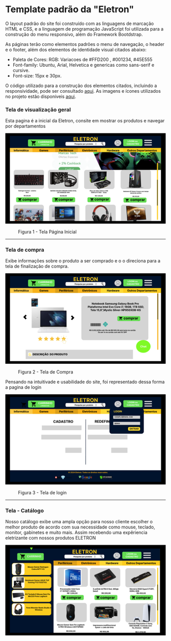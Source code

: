 # Template padrão da "Eletron"

O layout padrão do site foi construído com as linguagens de marcação HTML e CSS, e a linguagem de programação JavaScript foi utilizada para a construção do menu responsivo, além do Framework Bootdstrap.

As páginas terão como elementos padrões o menu de navegação, o header e o footer, além dos elementos de identidade visual citados abaixo:

<ul>
<li>Paleta de Cores: RGB: Variacoes de #FFD200 , #001234,  #45E555 </li>
<li>Font-family: Ubuntu, Arial, Helvetica e genericas como sans-serif e cursive.</li>
<li>Font-size: 15px e 30px. </li>
</ul>
  
O código utilizado para a construção dos elementos citados, incluindo a responsividade, pode ser consultado <a href="https://github.com/ICEI-PUC-Minas-PMV-ADS/pmv-ads-2024-1-web-t11-e1-proj-lojaeletron">aqui</a>. As imagens e ícones utilizados no projeto estão disponíveis <a href="https://github.com/ICEI-PUC-Minas-PMV-ADS/pmv-ads-2024-1-web-t11-e1-proj-lojaeletron/tree/main/documentos/imgs">aqui</a>.

<h3><b>Tela de visualização geral</b></h3>
<p>Esta pagina é a inicial da Eletron, consite em mostrar os produtos e navegar por departamentos</p>

![Home](/documentos/imgs/pagina_inicial.png)

<figure> 
  <figcaption>Figura 1 - Tela Página Inicial     
</figure> 


<hr>
<h3><b>Tela de compra</b></h3>
<p>Exibe informações sobre o produto a ser comprado e o o direciona para a tela de finalização de compra.</p>

![Compras](/documentos/imgs/compras.png)

<figure> 
  <figcaption> Figura 2 - Tela de Compra
</figure> 

  
<p>Pensando na intuitivade e usabilidade do site, foi representado dessa forma a pagina de login </p>

 ![Login](/documentos/imgs/login.png)
<figure> 
    <figcaption>Figura 3 - Tela de login
    </figure> 
    <hr>

   <h3><b>Tela - Catálogo</b></h3>
<p>Nosso catálogo exibe uma ampla opção para nosso cliente escolher o melhor produto de acordo com sua necessidade como mouse, teclado, monitor, gabinetes e muito mais. Assim recebendo uma expêriencia eletrizante com nossos produtos ELETRON</p>

![Catálogo](/documentos/imgs/carrinho.png)


  
